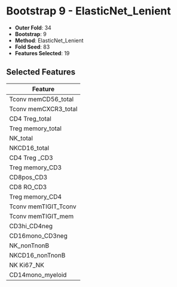 # Bootstrap 9 - ElasticNet_Lenient

- **Outer Fold**: 34
- **Bootstrap**: 9
- **Method**: ElasticNet_Lenient
- **Fold Seed**: 83
- **Features Selected**: 19

## Selected Features

| Feature |
|---------|
| Tconv memCD56_total |
| Tconv memCXCR3_total |
| CD4 Treg_total |
| Treg memory_total |
| NK_total |
| NKCD16_total |
| CD4 Treg _CD3 |
| Treg memory_CD3 |
| CD8pos_CD3 |
| CD8 RO_CD3 |
| Treg memory_CD4 |
| Tconv memTIGIT_Tconv |
| Tconv memTIGIT_mem |
| CD3hi_CD4neg |
| CD16mono_CD3neg |
| NK_nonTnonB |
| NKCD16_nonTnonB |
| NK Ki67_NK |
| CD14mono_myeloid |
